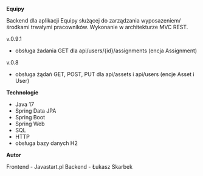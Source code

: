 **Equipy**

Backend dla aplikacji Equipy służącej do zarządzania wyposazeniem/środkami trwałymi pracowników. Wykonanie w architekturze MVC REST.

v.0.9.1
- obsługa żadania GET dla api/users/{id}/assignments (encja Assignment)

v.0.8
- obsługa żądań GET, POST, PUT dla api/assets i api/users (encje Asset i User)


**Technologie**
- Java 17
- Spring Data JPA
- Spring Boot
- Spring Web
- SQL
- HTTP
- obsługa bazy danych H2

**Autor**

Frontend - Javastart.pl
Backend - Łukasz Skarbek




